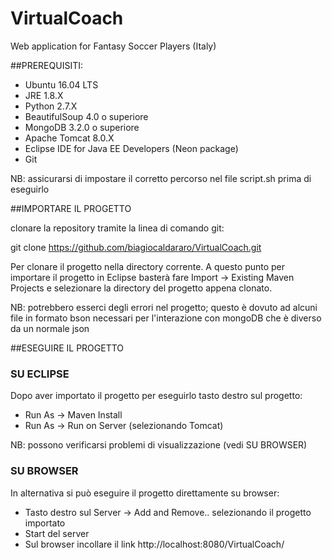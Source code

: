 # VirtualCoach
Web application for Fantasy Soccer Players (Italy)

##PREREQUISITI:

* Ubuntu 16.04 LTS
* JRE 1.8.X
* Python 2.7.X
* BeautifulSoup 4.0 o superiore 
* MongoDB 3.2.0 o superiore
* Apache Tomcat 8.0.X 
* Eclipse IDE for Java EE Developers (Neon package)
* Git

NB: assicurarsi di impostare il corretto percorso nel file script.sh prima di eseguirlo

##IMPORTARE IL PROGETTO

clonare la repository tramite la linea di comando git:

git clone https://github.com/biagiocaldararo/VirtualCoach.git

Per clonare il progetto nella directory corrente. A questo punto per importare il progetto in Eclipse basterà fare Import -> Existing Maven Projects e selezionare la directory del progetto appena clonato.

NB: potrebbero esserci degli errori nel progetto; questo è dovuto ad alcuni file in formato bson necessari per l'interazione con mongoDB che è diverso da un normale json

##ESEGUIRE IL PROGETTO

### SU ECLIPSE

Dopo aver importato il progetto per eseguirlo tasto destro sul progetto: 
* Run As -> Maven Install 
* Run As -> Run on Server (selezionando Tomcat)

NB: possono verificarsi problemi di visualizzazione (vedi SU BROWSER)

### SU BROWSER

In alternativa si può eseguire il progetto direttamente su browser:
* Tasto destro sul Server -> Add and Remove.. selezionando il progetto importato
* Start del server
* Sul browser incollare il link http://localhost:8080/VirtualCoach/




